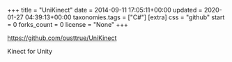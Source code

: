 +++
title = "UniKinect"
date = 2014-09-11 17:05:11+00:00
updated = 2020-01-27 04:39:13+00:00
taxonomies.tags = ["C#"]
[extra]
css = "github"
start = 0
forks_count = 0
license = "None"
+++

<https://github.com/ousttrue/UniKinect>

Kinect for Unity

